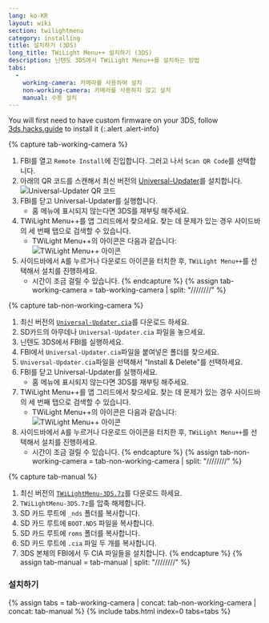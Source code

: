```yaml
---
lang: ko-KR
layout: wiki
section: twilightmenu
category: installing
title: 설치하기 (3DS)
long_title: TWiLight Menu++ 설치하기 (3DS)
description: 닌텐도 3DS에서 TWiLight Menu++를 설치하는 방법
tabs:
  - 
    working-camera: 카메라를 사용하여 설치
    non-working-camera: 카메라를 사용하지 않고 설치
    manual: 수동 설치
---
```


You will first need to have custom firmware on your 3DS, follow [3ds.hacks.guide](https://3ds.hacks.guide) to install it
{:.alert .alert-info}

{% capture tab-working-camera %}
1. FBI를 열고 `Remote Install`에 진입합니다. 그러고 나서 `Scan QR Code`를 선택합니다.
1. 아래의 QR 코드를 스캔해서 최신 버전의 [Universal-Updater](https://github.com/Universal-Team/Universal-Updater)를 설치합니다.<br> ![Universal-Updater QR 코드](https://db.universal-team.net/assets/images/qr/universal-updater-cia.png)
1. FBI를 닫고 Universal-Updater를 실행합니다.
   - 홈 메뉴에 표시되지 않는다면 3DS를 재부팅 해주세요.
1. TWiLight Menu++를 앱 그리드에서 찾으세요. 찾는 데 문제가 있는 경우 사이드바의 세 번째 탭으로 검색할 수 있습니다.
   - TWiLight Menu++의 아이콘은 다음과 같습니다: ![TWiLight Menu++ 아이콘](https://raw.githubusercontent.com/DS-Homebrew/TWiLightMenu/master/booter/icon.bmp)
1. 사이드바에서 <kbd class="face">A</kbd>를 누르거나 다운로드 아이콘을 터치한 후, `TWiLight Menu++`를 선택해서 설치를 진행하세요.
   - 시간이 조금 걸릴 수 있습니다.
{% endcapture %}
{% assign tab-working-camera = tab-working-camera | split: "////////" %}

{% capture tab-non-working-camera %}
1. 최신 버전의 [`Universal-Updater.cia`](https://github.com/Universal-Team/Universal-Updater/releases/latest/download/Universal-Updater.cia)를 다운로드 하세요.
1. SD카드의 아무데나 `Universal-Updater.cia` 파일을 놓으세요.
1. 닌텐도 3DS에서 FBI를 실행하세요.
1. FBI에서 `Universal-Updater.cia`파일을 붙여넣은 폴더를 찾으세요.
1. `Universal-Updater.cia`파일을 선택해서 "Install & Delete"를 선택하세요.
1. FBI를 닫고 Universal-Updater를 실행하세요.
   - 홈 메뉴에 표시되지 않는다면 3DS를 재부팅 해주세요.
1. TWiLight Menu++를 앱 그리드에서 찾으세요. 찾는 데 문제가 있는 경우 사이드바의 세 번째 탭으로 검색할 수 있습니다.
   - TWiLight Menu++의 아이콘은 다음과 같습니다: ![TWiLight Menu++ 아이콘](https://raw.githubusercontent.com/DS-Homebrew/TWiLightMenu/master/booter/icon.bmp)
1. 사이드바에서 <kbd class="face">A</kbd>를 누르거나 다운로드 아이콘을 터치한 후, `TWiLight Menu++`를 선택해서 설치를 진행하세요.
   - 시간이 조금 걸릴 수 있습니다.
{% endcapture %}
{% assign tab-non-working-camera = tab-non-working-camera | split: "////////" %}

{% capture tab-manual %}
1. 최신 버전의 [`TWiLightMenu-3DS.7z`](https://github.com/DS-Homebrew/TWiLightMenu/releases/latest/download/TWiLightMenu-3DS.7z)를 다운로드 하세요.
1. `TWiLightMenu-3DS.7z`를 압축 해제합니다.
1. SD 카드 루트에 `_nds` 폴더를 복사합니다.
1. SD 카드 루트에 `BOOT.NDS` 파일을 복사합니다.
1. SD 카드 루트에 `roms` 폴더를 복사합니다.
1. SD 카드 루트에 `.cia` 파일 두 개를 복사합니다.
1. 3DS 본체의 FBI에서 두 CIA 파일들을 설치합니다.
{% endcapture %}
{% assign tab-manual = tab-manual | split: "////////" %}

### 설치하기

{% assign tabs = tab-working-camera | concat: tab-non-working-camera | concat: tab-manual %}
{% include tabs.html index=0 tabs=tabs %}
